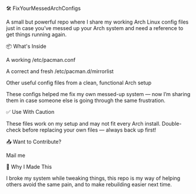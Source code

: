 🛠️ FixYourMessedArchConfigs

A small but powerful repo where I share my working Arch Linux config files just in case you’ve messed up your Arch system and need a reference to get things running again. <br>

📦 What's Inside <br>
 
 A working /etc/pacman.conf

 A correct and fresh /etc/pacman.d/mirrorlist

 Other useful config files from a clean, functional Arch setup

These configs helped me fix my own messed-up system — now I’m sharing them in case someone else is going through the same frustration. <br>

✅ Use With Caution <br>

These files work on my setup and may not fit every Arch install. Double-check before replacing your own files — always back up first! <br>

 📤 Want to Contribute? <br>

Mail me  <br>

🧠 Why I Made This <br>

I broke my system while tweaking things, this repo is my way of helping others avoid the same pain, and to make rebuilding easier next time.

